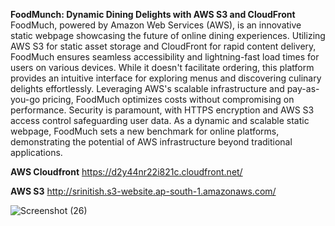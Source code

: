 **FoodMunch: Dynamic Dining Delights with AWS S3 and CloudFront**
FoodMuch, powered by Amazon Web Services (AWS), is an innovative static webpage showcasing the future of online dining experiences. Utilizing AWS S3 for static asset storage and CloudFront for rapid content delivery,
FoodMuch ensures seamless accessibility and lightning-fast load times for users on various devices. While it doesn't facilitate ordering, this platform provides an intuitive interface for exploring menus
and discovering culinary delights effortlessly. Leveraging AWS's scalable infrastructure and pay-as-you-go pricing, FoodMuch optimizes costs without compromising on performance. Security is paramount, 
with HTTPS encryption and AWS S3 access control safeguarding user data. As a dynamic and scalable static webpage, FoodMuch sets a new benchmark for online platforms,
demonstrating the potential of AWS infrastructure beyond traditional applications.

**AWS Cloudfront**
https://d2y44nr22i821c.cloudfront.net/

**AWS S3**
http://srinitish.s3-website.ap-south-1.amazonaws.com/

![Screenshot (26)](https://github.com/user-attachments/assets/22baeab6-3f75-4d4e-a275-f83ea0d93372)
